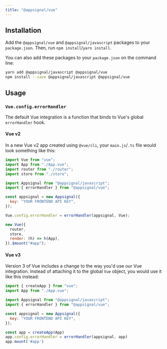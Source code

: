 ```yaml
---
title: "@appsignal/vue"
---
```


## Installation

Add the `@appsignal/vue` and `@appsignal/javascript` packages to your `package.json`. Then, run `npm install`/`yarn install`.

You can also add these packages to your `package.json` on the command line:

```sh
yarn add @appsignal/javascript @appsignal/vue
npm install --save @appsignal/javascript @appsignal/vue
```

## Usage

### `Vue.config.errorHandler`

The default Vue integration is a function that binds to Vue's global `errorHandler` hook.

#### Vue v2

In a new Vue v2 app created using `@vue/cli`, your `main.js`/`.ts` file would look something like this:

```js
import Vue from "vue";
import App from "./App.vue";
import router from "./router";
import store from "./store";

import Appsignal from "@appsignal/javascript";
import { errorHandler } from "@appsignal/vue";

const appsignal = new Appsignal({
  key: "YOUR FRONTEND API KEY",
});

Vue.config.errorHandler = errorHandler(appsignal, Vue);

new Vue({
  router,
  store,
  render: (h) => h(App),
}).$mount("#app");
```

#### Vue v3

Version 3 of Vue includes a change to the way you'd use our Vue integration. Instead of attaching it to the global `Vue` object, you would use it like this instead:

```js
import { createApp } from "vue";
import App from "./App.vue";

import Appsignal from "@appsignal/javascript";
import { errorHandler } from "@appsignal/vue";

const appsignal = new Appsignal({
  key: "YOUR FRONTEND API KEY",
});

const app = createApp(App)
app.config.errorHandler = errorHandler(appsignal, app)
app.mount('#app')
```

